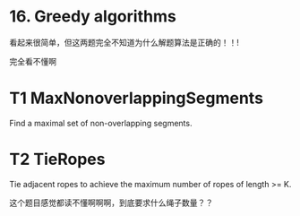 # 16. Greedy algorithms

看起来很简单，但这两题完全不知道为什么解题算法是正确的！！!

完全看不懂啊


# T1  MaxNonoverlappingSegments  
Find a maximal set of non-overlapping segments.




# T2 TieRopes
Tie adjacent ropes to achieve the maximum number of ropes of length >= K.

这个题目感觉都读不懂啊啊啊，到底要求什么绳子数量？？

